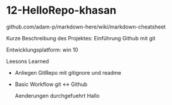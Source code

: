 # 12-HelloRepo-khasan

github.com/adam-p/markdown-here/wiki/markdown-cheatsheet

Kurze Beschreibung des Projektes:
  Einführung Github mit git

Entwicklungsplatform: win 10

Leesons Learned
  * Anliegen GitRepo mit gitignore und readme
  * Basic Workflow git <-> Github


     Aenderungen durchgefuehrt Hallo

  
